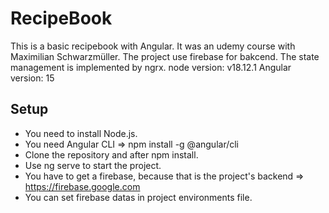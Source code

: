 # RecipeBook


This is a basic recipebook with Angular. It was an udemy course with Maximilian Schwarzmüller.
The project use firebase for bakcend. The state management is implemented by ngrx.
node version: v18.12.1
Angular version: 15

## Setup

- You need to install Node.js.
- You need Angular CLI => npm install -g @angular/cli
- Clone the repository and after npm install.
- Use ng serve to start the project.
- You have to get a firebase, because that is the project's backend => https://firebase.google.com
- You can set firebase datas in project environments file.

